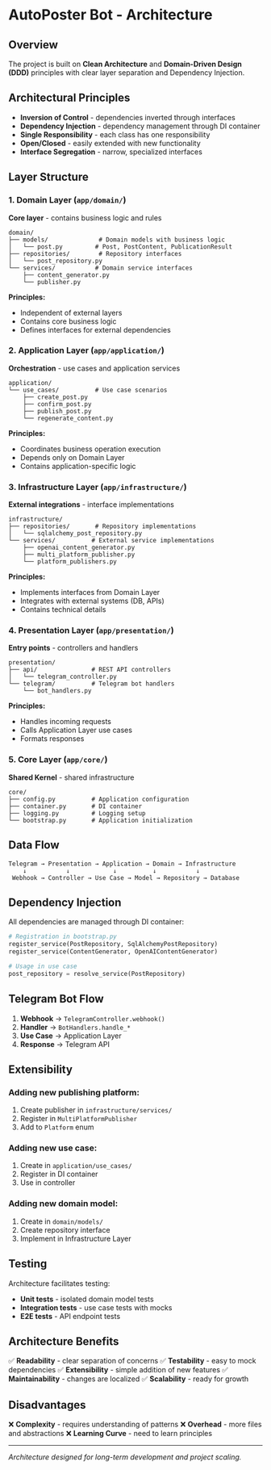 # AutoPoster Bot - Architecture

## Overview

The project is built on **Clean Architecture** and **Domain-Driven Design (DDD)** principles with clear layer separation and Dependency Injection.

## Architectural Principles

- **Inversion of Control** - dependencies inverted through interfaces
- **Dependency Injection** - dependency management through DI container
- **Single Responsibility** - each class has one responsibility
- **Open/Closed** - easily extended with new functionality
- **Interface Segregation** - narrow, specialized interfaces

## Layer Structure

### 1. Domain Layer (`app/domain/`)
**Core layer** - contains business logic and rules

```
domain/
├── models/              # Domain models with business logic
│   └── post.py         # Post, PostContent, PublicationResult
├── repositories/        # Repository interfaces
│   └── post_repository.py
└── services/           # Domain service interfaces
    ├── content_generator.py
    └── publisher.py
```

**Principles:**
- Independent of external layers
- Contains core business logic
- Defines interfaces for external dependencies

### 2. Application Layer (`app/application/`)
**Orchestration** - use cases and application services

```
application/
└── use_cases/          # Use case scenarios
    ├── create_post.py
    ├── confirm_post.py
    ├── publish_post.py
    └── regenerate_content.py
```

**Principles:**
- Coordinates business operation execution
- Depends only on Domain Layer
- Contains application-specific logic

### 3. Infrastructure Layer (`app/infrastructure/`)
**External integrations** - interface implementations

```
infrastructure/
├── repositories/       # Repository implementations
│   └── sqlalchemy_post_repository.py
└── services/          # External service implementations
    ├── openai_content_generator.py
    ├── multi_platform_publisher.py
    └── platform_publishers.py
```

**Principles:**
- Implements interfaces from Domain Layer
- Integrates with external systems (DB, APIs)
- Contains technical details

### 4. Presentation Layer (`app/presentation/`)
**Entry points** - controllers and handlers

```
presentation/
├── api/               # REST API controllers
│   └── telegram_controller.py
└── telegram/          # Telegram bot handlers
    └── bot_handlers.py
```

**Principles:**
- Handles incoming requests
- Calls Application Layer use cases
- Formats responses

### 5. Core Layer (`app/core/`)
**Shared Kernel** - shared infrastructure

```
core/
├── config.py          # Application configuration
├── container.py       # DI container
├── logging.py         # Logging setup
└── bootstrap.py       # Application initialization
```

## Data Flow

```
Telegram → Presentation → Application → Domain → Infrastructure
    ↓           ↓            ↓          ↓           ↓
 Webhook → Controller → Use Case → Model → Repository → Database
```

## Dependency Injection

All dependencies are managed through DI container:

```python
# Registration in bootstrap.py
register_service(PostRepository, SqlAlchemyPostRepository)
register_service(ContentGenerator, OpenAIContentGenerator)

# Usage in use case
post_repository = resolve_service(PostRepository)
```

## Telegram Bot Flow

1. **Webhook** → `TelegramController.webhook()`
2. **Handler** → `BotHandlers.handle_*`
3. **Use Case** → Application Layer
4. **Response** → Telegram API

## Extensibility

### Adding new publishing platform:

1. Create publisher in `infrastructure/services/`
2. Register in `MultiPlatformPublisher`
3. Add to `Platform` enum

### Adding new use case:

1. Create in `application/use_cases/`
2. Register in DI container
3. Use in controller

### Adding new domain model:

1. Create in `domain/models/`
2. Create repository interface
3. Implement in Infrastructure Layer

## Testing

Architecture facilitates testing:

- **Unit tests** - isolated domain model tests
- **Integration tests** - use case tests with mocks
- **E2E tests** - API endpoint tests

## Architecture Benefits

✅ **Readability** - clear separation of concerns
✅ **Testability** - easy to mock dependencies
✅ **Extensibility** - simple addition of new features
✅ **Maintainability** - changes are localized
✅ **Scalability** - ready for growth

## Disadvantages

❌ **Complexity** - requires understanding of patterns
❌ **Overhead** - more files and abstractions
❌ **Learning Curve** - need to learn principles

---

*Architecture designed for long-term development and project scaling.*
